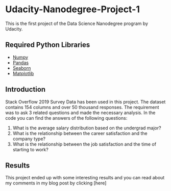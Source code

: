# Udacity-Nanodegree-Project-1

This is the first project of the Data Science Nanodegree program by Udacity. 

## Required Python Libraries 
- [Numpy](https://numpy.org/install/)
- [Pandas](https://pandas.pydata.org/docs/getting_started/install.html)
- [Seaborn](https://seaborn.pydata.org/installing.html)
- [Matplotlib](https://matplotlib.org/stable/users/installing/index.html)

## Introduction

Stack Overflow 2019 Survey Data has been used in this project. The dataset contains 154 columns and over 50 thousand responses. The requirement was to ask 3 related questions and made the necessary analysis. In the code you can find the answers of the following questions:

1. What is the average salary distribution based on the undergrad major?
2. What is the relationship between the career satisfaction and the company type?
3. What is the relationship between the job satisfaction and the time of starting to work?

## Results

This project ended up with some interesting results and you can read about my comments in my blog post by clicking [here]
